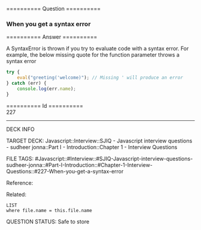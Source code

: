 ========== Question ==========  

### When you get a syntax error  

========== Answer ==========  

A SyntaxError is thrown if you try to evaluate code with a syntax error. For example, the below missing quote for the function parameter throws a syntax error

```javascript
try {
    eval("greeting('welcome)"); // Missing ' will produce an error
} catch (err) {
    console.log(err.name);
}
```

========== Id ==========  
227

---

DECK INFO

TARGET DECK: Javascript::Interview::SJIQ - Javascript interview questions - sudheer jonna::Part I - Introduction::Chapter 1 - Interview Questions

FILE TAGS: #Javascript::#Interview::#SJIQ-Javascript-interview-questions-sudheer-jonna::#Part-I-Introduction::#Chapter-1-Interview-Questions::#227-When-you-get-a-syntax-error

Reference:

Related:

```dataview
LIST
where file.name = this.file.name
```

QUESTION STATUS: Safe to store
